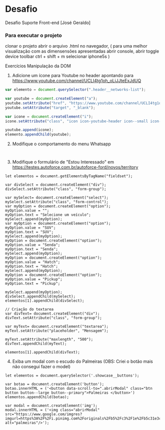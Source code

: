 # Desafio
Desafio Suporte Front-end [José Geraldo]

### Para executar o projeto
clonar o projeto
abrir o arquivo .html no navegador, 
( 
  para uma melhor visualização com as dimensensões apresentadas
  abrir console, 
  abrir toggle device toolbar ctrl + shift + m
  selecionar iphone5s
)

Exercícios Manipulação da DOM

1) Adicione um ícone para Youtube no header apontando para https://www.youtube.com/channel/UCLI4tg1oh_oLiJJteExJdUQ
``` .js
var elemento = document.querySelector(".header__networks-list");

var youtube = document.createElement("a");
youtube.setAttribute("href", "https://www.youtube.com/channel/UCLI4tg1oh_oLiJJteExJdUQ");
youtube.setAttribute("target", "_blank");

var icone = document.createElement("i");
icone.setAttribute("class", "icon icon-youtube-header icon--small icon--hover-youtube");

youtube.append(icone);
elemento.appendChild(youtube);
```

2) Modifique o comportamento do menu Whatsapp
```


```

3) Modifique o formulário de "Estou Interessado" em https://testes.autoforce.com.br/autoforce-ford/novos/territory
```
let elementos = document.getElementsByTagName("fieldset");

var divSelect = document.createElement("div");
divSelect.setAttribute("class", "form-group");

var mySelect= document.createElement("select");
mySelect.setAttribute("class", "form-control");
var myOption = document.createElement("option");
myOption.value = "";
myOption.text = "Selecione um veículo";
mySelect.append(myOption);
var myOption = document.createElement("option");
myOption.value = "SUV";
myOption.text = "SUV";
mySelect.append(myOption);
myOption = document.createElement("option");
myOption.value = "Senda";
myOption.text = "Senda";
mySelect.append(myOption);
myOption = document.createElement("option");
myOption.value = "Hatch";
myOption.text = "Hatch";
mySelect.append(myOption);
myOption = document.createElement("option");
myOption.value = "Pickup";
myOption.text = "Pickup";

mySelect.append(myOption);
divSelect.appendChild(mySelect);
elementos[1].appendChild(divSelect);

// Criação do textarea
var divText= document.createElement("div");
divText.setAttribute("class", "form-group");

var myText= document.createElement("textarea");
myText.setAttribute("placeholder", "Mensagem");

myText.setAttribute("maxlength", "500");
divText.appendChild(myText);

elementos[1].appendChild(divText);

```

4) Exiba um modal com o escudo do Palmeiras
(OBS: Criei o botão mais não consegui fazer o model)
```
let elementos = document.querySelector('.showcase__buttons');

var botao = document.createElement('button');
botao.innerHTML = ('<button data-scroll-to=".abrirModal" class="btn button button--large button--primary">Palmeiras </button>')
elementos.appendChild(botao);

var modal = document.createElement('img');
modal.innerHTML = ('<img class="abrirModal" src="https://www.google.com/imgres?imgurl=https%3A%2F%2Fi.pinimg.com%2Foriginals%2Fb5%2Fc3%2F1e%2Fb5c31e3cd59dc782c1ea6d2a07242052.jpg&imgrefurl=https%3A%2F%2Fbr.pinterest.com%2Fpin%2F356699232971296733%2F&tbnid=Ps171Z5SQfibsM&vet=12ahUKEwidwMiQte_vAhUviJUCHayYDkEQMygAegUIARDaAQ..i&docid=Ovll1uIbSd316M&w=630&h=354&q=escudo%20palmeiras&ved=2ahUKEwidwMiQte_vAhUviJUCHayYDkEQMygAegUIARDaAQ"
alt="palmeiras"/>');
```
